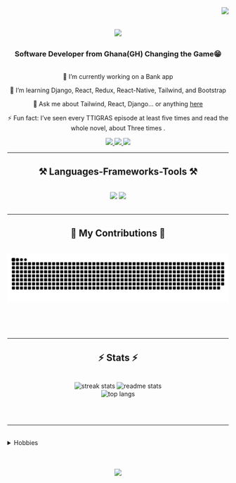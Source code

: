 <img align="right" src="https://visitor-badge.laobi.icu/badge?page_id=Origina-sudo.Origina-sudo" />

<h1 align="center">
    <img src="https://readme-typing-svg.herokuapp.com/?font=Righteous&size=35&center=true&vCenter=true&width=500&height=70&duration=4000&lines=Hi+There!+👋;+I'm+Benjamin+Arthur!;" />
</h1>
<h3 align="center">Software Developer from Ghana(GH) Changing the Game😁 </h3>

<br/>

<div align="center">
 🔭 I’m currently working on a Bank app
 
 🌱 I’m learning Django, React, Redux, React-Native, Tailwind, and Bootstrap 

💬 Ask me about Tailwind, React, Django... or anything [here](https://github.com/Origina-sudo/Origina-sudo/issues)

⚡ Fun fact: I’ve seen every TTIGRAS episode at least five times  and read the whole novel, about Three times .
 </div>
<div align="center"> 
  <a href="mailto:arthurbenjamin8585@gmail.com">
    <img src="https://img.shields.io/badge/Gmail-333333?style=for-the-badge&logo=gmail&logoColor=red" />
  </a>
  <a href="https://linkedin.com/in/benjamin-arthur-b02208260" >
    <img src="https://img.shields.io/badge/LinkedIn-0077B5?style=for-the-badge&logo=linkedin&logoColor=white" target="_blank" />
  </a>
  <a href="" >
     <img src="https://img.shields.io/badge/Portfolio-FF5722?style=for-the-badge&logo=todoist&logoColor=white" target="_blank" /> <!-- sqlite, safari, google-chrome are other good icon options -->
  </a>
</div>

 <hr/>
 
<h2 align="center">⚒️ Languages-Frameworks-Tools ⚒️</h2>
<br/>
<div align="center">
    <img src="https://skillicons.dev/icons?i=react,bootstrap,mui,html,css,vscode,github,figma,tailwind,git,webpack,pycharm" />
    <img src="https://skillicons.dev/icons?i=python,javascript,typescript,nextjs,mysql,django" /><br>
</div>

<br/>
<hr/>

<div align="center">
  <h2>🐍 My Contributions 🐍</h2>
  <br>
  <img alt="snake eating my contributions" src="https://raw.githubusercontent.com/salesp07/salesp07/output/github-contribution-grid-snake.svg" />
  
  <br/><br/><br/>
</div>

<hr/>
<h2 align="center">⚡ Stats ⚡</h2>
<br>
<div align=center>
  <img width=390 src="https://github-readme-streak-stats-salesp07.vercel.app/?user=Origina-sudo&count_private=true&theme=react&border_radius=10" alt="streak stats"/>
  <img width=390 src="https://github-readme-stats-salesp07.vercel.app/api?username=Origina-sudo&count_private=true&show_icons=true&theme=react&border_radius=10" alt="readme stats" />
  <br/>
  <img width=325 align="center" src="https://github-readme-stats-salesp07.vercel.app/api/top-langs/?username=Origina-sudo&hide=HTML&langs_count=8&layout=compact&theme=react&border_radius=10&size_weight=0.5&count_weight=0.5&exclude_repo=github-readme-stats" alt="top langs" />
</div>

<br/><br/>

<hr/>

<br/>



<details>
  <summary>Hobbies</summary>
  🍽️ 🛌 👨🏻‍💻 🔁 
  </br>
  Basketball
  📚 Learning
  🎮 Video Games
  🎧 Listening to Music
</details>


<div>
 <h1 align="center">
    <img src="https://readme-typing-svg.herokuapp.com/?font=Righteous&size=20&center=true&vCenter=true&width=500&height=70&duration=4500&lines=Thanks+for+visiting!👋;+Shoot+me+a+message+on+LINKEDIN+or+Email+me;+I'm+always+down+to+Collaborate" />
</h1>
 
</div>

</div>

</div>
<br/>
